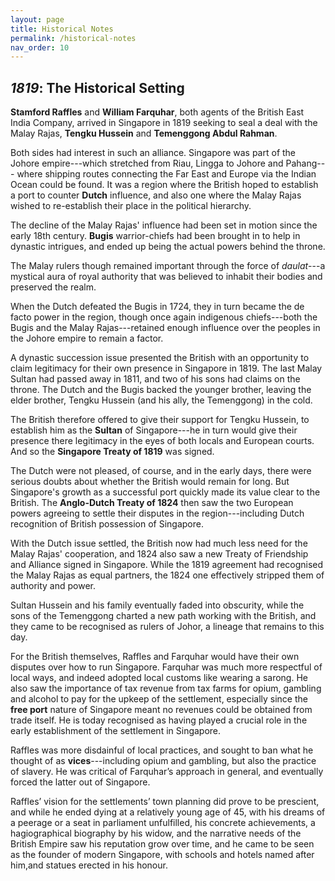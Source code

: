 ```yaml
---
layout: page
title: Historical Notes
permalink: /historical-notes
nav_order: 10
---
```


## *1819*: The Historical Setting


**Stamford Raffles** and **William Farquhar**, both agents of the British East India Company, arrived in Singapore in 1819 seeking to seal a deal with the Malay Rajas, **Tengku Hussein** and **Temenggong Abdul Rahman**.

Both sides had interest in such an alliance. Singapore was part of the Johore empire---which stretched from Riau, Lingga to Johore and Pahang--- where shipping routes connecting the Far East and Europe via the Indian Ocean could be found. It was a region where the British hoped to establish a port to counter **Dutch** influence, and also one where the Malay Rajas wished to re-establish their place in the political hierarchy.

The decline of the Malay Rajas' influence had been set in motion since the early 18th century. **Bugis** warrior-chiefs had been brought in to help in dynastic intrigues, and ended up being the actual powers behind the throne.

The Malay rulers though remained important through the force of *daulat*---a mystical aura of royal authority that was believed to inhabit their bodies and preserved the realm.

When the Dutch defeated the Bugis in 1724, they in turn became the de facto power in the region, though once again indigenous chiefs---both the Bugis and the Malay Rajas---retained enough influence over the peoples in the Johore empire to remain a factor.

A dynastic succession issue presented the British with an opportunity to claim legitimacy for their own presence in Singapore in 1819. The last Malay Sultan had passed away in 1811, and two of his sons had claims on the throne. The Dutch and the Bugis backed the younger brother, leaving the elder brother, Tengku Hussein (and his ally, the Temenggong) in the cold.

The British therefore offered to give their support for Tengku Hussein, to establish him as the **Sultan** of Singapore---he in turn would give their presence there legitimacy in the eyes of both locals and European courts. And so the **Singapore Treaty of 1819** was signed.

The Dutch were not pleased, of course, and in the early days, there were serious doubts about whether the British would remain for long. But Singapore's growth as a successful port quickly made its value clear to the British. The **Anglo-Dutch Treaty of 1824** then saw the two European powers agreeing to settle their disputes in the region---including Dutch recognition of British possession of Singapore.

With the Dutch issue settled, the British now had much less need for the Malay Rajas' cooperation, and 1824 also saw a new Treaty of Friendship and Alliance signed in Singapore. While the 1819 agreement had recognised the Malay Rajas as equal partners, the 1824 one effectively stripped them of authority and power.

Sultan Hussein and his family eventually faded into obscurity, while the sons of the Temenggong charted a new path working with the British, and they came to be recognised as rulers of Johor, a lineage that remains to this day.

For the British themselves, Raffles and Farquhar would have their own disputes over how to run Singapore. Farquhar was much more respectful of local ways, and indeed adopted local customs like wearing a sarong. He also saw the importance of tax revenue from tax farms for opium, gambling and alcohol to pay for the upkeep of the settlement, especially since the **free port** nature of Singapore meant no revenues could be obtained from trade itself. He is today recognised as having played a crucial role in the early establishment of the settlement in Singapore.

Raffles was more disdainful of local practices, and sought to ban what he thought of as **vices**---including opium and gambling, but also the practice of slavery. He was critical of Farquhar’s approach in general, and eventually forced the latter out of Singapore.

Raffles’ vision for the settlements’ town planning did prove to be prescient, and while he ended dying at a relatively young age of 45, with his dreams of a peerage or a seat in parliament unfulfilled, his concrete achievements, a hagiographical biography by his widow, and the narrative needs of the British Empire saw his reputation grow over time, and he came to be seen as the founder of modern Singapore, with schools and hotels named after him,and statues erected in his honour.